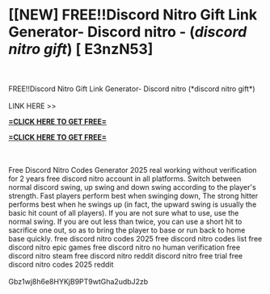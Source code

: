 # [[NEW] FREE!!Discord Nitro Gift Link Generator- Discord nitro - (*discord nitro gift*) [ E3nzN53]
<br>
<br>FREE!!Discord Nitro Gift Link Generator- Discord nitro (*discord nitro gift*)
<br>
<br>LINK HERE >> 

**[=CLICK HERE TO GET FREE=](https://www.google.com/url?q=https%3A%2F%2Fappbitly.com%2FXaxjr)**


**[=CLICK HERE TO GET FREE=](https://www.google.com/url?q=https%3A%2F%2Fappbitly.com%2FXaxjr)**


<br>
<br>Free Discord Nitro Codes Generator 2025 real working without verification for 2 years free discord nitro account in all platforms.  Switch between normal discord swing, up swing and down swing according to the player's strength.  Fast players perform best when swinging down, The strong hitter performs best when he swings up (in fact, the upward swing is usually the basic hit count of all players).  If you are not sure what to use, use the normal swing.  If you are out less than twice, you can use a short hit to sacrifice one out, so as to bring the player to base or run back to home base quickly.  free discord nitro codes 2025 free discord nitro codes list free discord nitro epic games free discord nitro no human verification free discord nitro steam free discord nitro reddit discord nitro free trial free discord nitro codes 2025 reddit
<br>
<br>Gbz1wj8h6e8HYKjB9PT9wtGha2udbJ2zb
<br>

